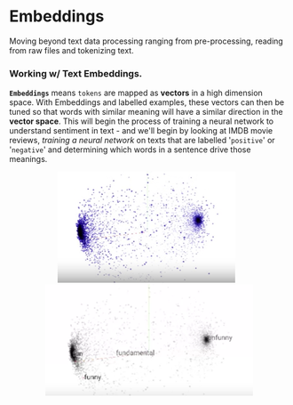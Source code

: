  # Embeddings

 Moving beyond text data processing ranging from pre-processing, reading from raw files and tokenizing text.

 ### Working w/ Text Embeddings.

 **`Embeddings`** means `tokens` are mapped as **vectors** in a high dimension space. With Embeddings and labelled examples, these vectors can then be tuned so that words with similar meaning will have a similar direction in the **vector space**. This will begin the process of training a neural network to understand sentiment in text - and we'll begin by looking at IMDB movie reviews, *training a neural network* on texts that are labelled '`positive`' or '`negative`' and determining which words in a sentence drive those meanings.  

 <p align="center">
  <img src="img/positive-negative.png" alt="Positive-Negative" height="200" style="display: inline-block; margin-right: 10px;">
  <img src="img/embed.png" alt="Embed" height="200" style="display: inline-block;">
</p>
